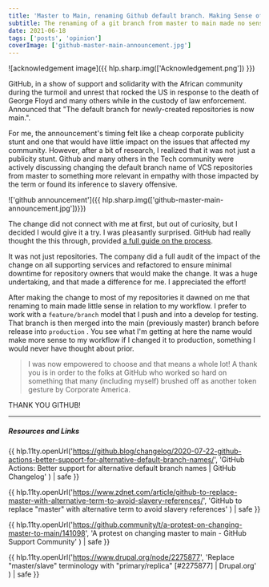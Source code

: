 ```yaml
---
title: 'Master to Main, renaming Github default branch. Making Sense of it?'
subtitle: The renaming of a git branch from master to main made no sense at first. But I did it, I love it and I'm not going back
date: 2021-06-18
tags: ['posts', 'opinion']
coverImage: ['github-master-main-announcement.jpg']
---
```


![acknowledgement image]({{ hlp.sharp.img(['Acknowledgement.png']) }})

GitHub, in a show of support and solidarity with the African community during the turmoil and unrest that rocked the US in response to the death of George Floyd and many others while in the custody of law enforcement. Announced that "The default branch for newly-created repositories is now main.".

For me, the announcement's timing felt like a cheap corporate publicity stunt and one that would have little impact on the issues that affected my community. However, after a bit of research, I realized that it was not just a publicity stunt. Github and many others in the Tech community were actively discussing changing the default branch name of VCS repositories from master to something more relevant in empathy with those impacted by the term or found its inference to slavery offensive.

!['github announcement']({{ hlp.sharp.img(['github-master-main-announcement.jpg'])}})

The change did not connect with me at first, but out of curiosity, but I decided I would give it a try. I was pleasantly surprised. GitHub had really thought the this through, provided [a full guide on the process](https://github.com/github/renaming/).

It was not just repositories. The company did a full audit of the impact of the change on all supporting services and refactored to ensure minimal downtime for repository owners that would make the change. It was a huge undertaking, and that made a difference for me. I appreciated the effort!

After making the change to most of my repositories it dawned on me that renaming to main made little sense in relation to my workflow. I prefer to work with a `feature/branch` model that I push and into a develop for testing. That branch is then merged into the main (previously master) branch before release into `production` .  You see what I'm getting at here the name would make more sense to my workflow if I changed it to production, something I would never have thought about prior.

> I was now empowered to choose and that means a whole lot! A thank you is in order to the folks at GitHub who worked so hard on something that many (including myself) brushed off as another token gesture by Corporate America.

THANK YOU GITHUB!

----------

##### Resources and Links

 {{ hlp.11ty.openUrl('https://github.blog/changelog/2020-07-22-github-actions-better-support-for-alternative-default-branch-names/', 'GitHub Actions: Better support for alternative default branch names | GitHub Changelog' ) | safe }}

{{ hlp.11ty.openUrl('https://www.zdnet.com/article/github-to-replace-master-with-alternative-term-to-avoid-slavery-references/', 'GitHub to replace "master" with alternative term to avoid slavery references' ) | safe }}

{{ hlp.11ty.openUrl('https://github.community/t/a-protest-on-changing-master-to-main/141098', 'A protest on changing master to main - GitHub Support Community' ) | safe }}

{{ hlp.11ty.openUrl('https://www.drupal.org/node/2275877', 'Replace "master/slave" terminology with "primary/replica" [#2275877] | Drupal.org' ) | safe }}
